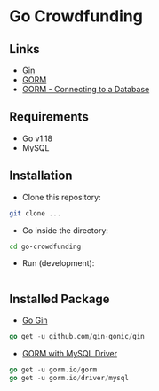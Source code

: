 # Go Crowdfunding

## Links

- [Gin](https://github.com/gin-gonic/gin)
- [GORM](https://gorm.io/docs/)
- [GORM - Connecting to a Database](https://gorm.io/docs/connecting_to_the_database.html)

## Requirements

- Go v1.18
- MySQL

## Installation

- Clone this repository:

```sh
git clone ...
```

- Go inside the directory:

```sh
cd go-crowdfunding
```

- Run (development):

```sh
```

## Installed Package

- [Go Gin](https://github.com/gin-gonic/gin)

```go
go get -u github.com/gin-gonic/gin
```

- [GORM with MySQL Driver](https://gorm.io/docs/)

```go
go get -u gorm.io/gorm
go get -u gorm.io/driver/mysql
```
